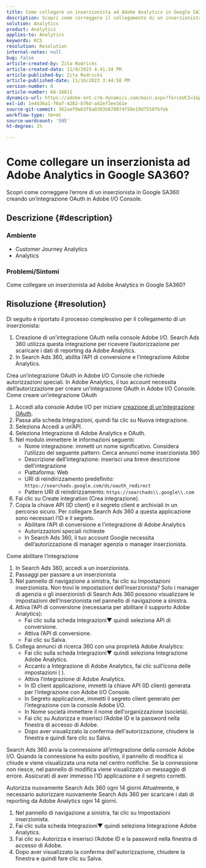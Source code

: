 ```yaml
---
title: Come collegare un inserzionista ad Adobe Analytics in Google SA360?
description: Scopri come correggere il collegamento di un inserzionista ad Adobe Analytics.
solution: Analytics
product: Analytics
applies-to: Analytics
keywords: KCS
resolution: Resolution
internal-notes: null
bug: false
article-created-by: Zita Rodricks
article-created-date: 11/9/2023 4:41:34 PM
article-published-by: Zita Rodricks
article-published-date: 11/16/2023 3:44:58 PM
version-number: 8
article-number: KA-16811
dynamics-url: https://adobe-ent.crm.dynamics.com/main.aspx?forceUCI=1&pagetype=entityrecord&etn=knowledgearticle&id=4b21d7d5-1e7f-ee11-8179-6045bd006b3d
exl-id: 1e4436a1-f0af-4282-b76d-a42ef3ee161e
source-git-commit: 362aef9e63f8a0303b670074f58e19d75587bfeb
workflow-type: tm+mt
source-wordcount: '595'
ht-degree: 1%

---
```


# Come collegare un inserzionista ad Adobe Analytics in Google SA360?


Scopri come correggere l’errore di un inserzionista in Google SA360 creando un’integrazione OAuth in Adobe I/O Console.

## Descrizione {#description}


### <b>Ambiente</b>

- Customer Journey Analytics
- Analytics




### <b>Problemi/Sintomi</b>

Come collegare un inserzionista ad Adobe Analytics in Google SA360?


## Risoluzione {#resolution}


Di seguito è riportato il processo complessivo per il collegamento di un inserzionista:

1. Creazione di un’integrazione OAuth nella console Adobe I/O. Search Ads 360 utilizza questa integrazione per ricevere l’autorizzazione per scaricare i dati di reporting da Adobe Analytics.
2. In Search Ads 360, abilita l’API di conversione e l’integrazione Adobe Analytics.


Crea un’integrazione OAuth in Adobe I/O Console che richiede autorizzazioni speciali. In Adobe Analytics, il tuo account necessita dell’autorizzazione per creare un’integrazione OAuth in Adobe I/O Console. Come creare un’integrazione OAuth

1. Accedi alla console Adobe I/O per iniziare [creazione di un’integrazione OAuth](https://developer.adobe.com/developer-console/docs/guides/#!AdobeDocs/adobeio-auth/master/AuthenticationOverview/OAuthIntegration.md).
2. Passa alla scheda Integrazioni, quindi fai clic su Nuova integrazione.
3. Seleziona Accedi a un’API.
4. Seleziona Integrazione di Adobe Analytics e OAuth.
5. Nel modulo immettere le informazioni seguenti:
   - Nome integrazione: immetti un nome significativo. Considera l’utilizzo del seguente pattern: Cerca annunci nome inserzionista 360
   - Descrizione dell’integrazione: inserisci una breve descrizione dell’integrazione
   - Piattaforma: Web
   - URI di reindirizzamento predefinito: `https://searchads.google.com/ds/oauth_redirect`
   - Pattern URI di reindirizzamento: `https://searchads\\.google\\.com`
6. Fai clic su Create integration (Crea integrazione).
7. Copia la chiave API (ID client) e il segreto client e archiviali in un percorso sicuro. Per collegare Search Ads 360 a questa applicazione sono necessari l’ID e il segreto.
   - Abilitare l’API di conversione e l’integrazione di Adobe Analytics
   - Autorizzazioni speciali richieste
   - In Search Ads 360, il tuo account Google necessita dell’autorizzazione di manager agenzia o manager inserzionista.


Come abilitare l’integrazione

1. In Search Ads 360, accedi a un inserzionista.
2. Passaggi per passare a un inserzionista
3. Nel pannello di navigazione a sinistra, fai clic su Impostazioni inserzionista.    Non trovi le impostazioni dell’inserzionista? Solo i manager di agenzia o gli inserzionisti di Search Ads 360 possono visualizzare le impostazioni dell’inserzionista nel pannello di navigazione a sinistra.
4. Attiva l’API di conversione (necessaria per abilitare il supporto Adobe Analytics):
   - Fai clic sulla scheda Integrazioni▼ quindi seleziona API di conversione.
   - Attiva l’API di conversione.
   - Fai clic su Salva.
5. Collega annunci di ricerca 360 con una proprietà Adobe Analytics:
   - Fai clic sulla scheda Integrazioni▼ quindi seleziona Integrazione Adobe Analytics.
   - Accanto a Integrazione di Adobe Analytics, fai clic sull’icona delle impostazioni ( ).
   - Attiva l’integrazione di Adobe Analytics.
   - In ID client applicazione, immetti la chiave API (ID client) generata per l’integrazione con Adobe I/O Console.
   - In Segreto applicazione, immetti il segreto client generato per l’integrazione con la console Adobe I/O.
   - In Nome società immettere il nome dell&#39;organizzazione (società).
   - Fai clic su Autorizza e inserisci l’Adobe ID e la password nella finestra di accesso di Adobe.
   - Dopo aver visualizzato la conferma dell&#39;autorizzazione, chiudere la finestra e quindi fare clic su Salva.


Search Ads 360 avvia la connessione all’integrazione della console Adobe I/O. Quando la connessione ha esito positivo, il pannello di modifica si chiude e viene visualizzata una nota nel centro notifiche. Se la connessione non riesce, nel pannello di modifica viene visualizzato un messaggio di errore. Assicurati di aver immesso l’ID applicazione e il segreto corretti.

Autorizza nuovamente Search Ads 360 ogni 14 giorni Attualmente, è necessario autorizzare nuovamente Search Ads 360 per scaricare i dati di reporting da Adobe Analytics ogni 14 giorni.

1. Nel pannello di navigazione a sinistra, fai clic su Impostazioni inserzionista.
2. Fai clic sulla scheda Integrazioni▼ quindi seleziona Integrazione Adobe Analytics.
3. Fai clic su Autorizza e inserisci l’Adobe ID e la password nella finestra di accesso di Adobe.
4. Dopo aver visualizzato la conferma dell&#39;autorizzazione, chiudere la finestra e quindi fare clic su Salva.
